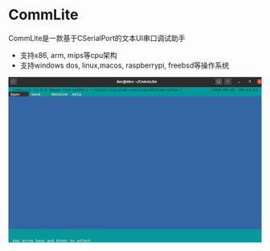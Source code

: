 # CommLite

CommLite是一款基于CSerialPort的文本UI串口调试助手

* 支持x86, arm, mips等cpu架构
* 支持windows dos, linux,macos, raspberrypi, freebsd等操作系统

![image](./pic/commlite.gif)